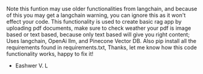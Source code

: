 Note this funtion may use older functionalities from langchain, and because of this you may get a langchain warning, you can ignore this as it won't effect your code. 
This functionality is used to create basic rag app by uploading pdf documents, make sure to check weather your pdf is image based or text based, because only text based will give you right content; 
 Uses langchain, OpenAi llm, and Pinecone Vector DB. 
Also pip install all the requirements found in requirements.txt, 
Thanks, let me know how this code functionality works, happy to fix it! 
- Eashwer V. L 
